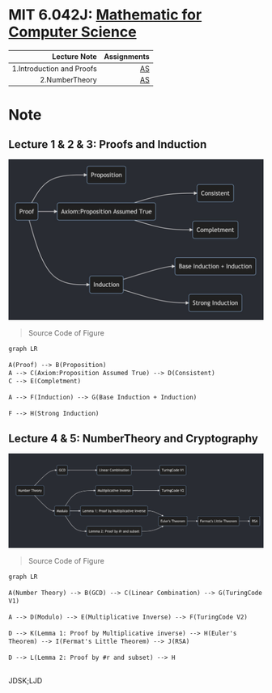 # MIT 6.042J: [Mathematic for Computer Science](https://ocw.mit.edu/courses/electrical-engineering-and-computer-science/6-042j-mathematics-for-computer-science-fall-2010/)

Lecture Note|Assignments
--:|--:
1.Introduction and Proofs | [AS]()
2.NumberTheory | [AS]()




# Note

## Lecture 1 & 2 & 3: Proofs and Induction


![Proofs](https://github.com/PeterWrighten/MarkDown_Photo/blob/main/Note/Proof.jpg)


>Source Code of Figure
```mermaid
graph LR

A(Proof) --> B(Proposition)
A --> C(Axiom:Proposition Assumed True) --> D(Consistent)
C --> E(Completment)

A --> F(Induction) --> G(Base Induction + Induction)

F --> H(Strong Induction)
```

## Lecture 4 & 5: NumberTheory and Cryptography

![NT](https://github.com/PeterWrighten/MarkDown_Photo/blob/main/Note/NT.jpg)

>Source Code of Figure
```mermaid
graph LR

A(Number Theory) --> B(GCD) --> C(Linear Combination) --> G(TuringCode V1)

A --> D(Modulo) --> E(Multiplicative Inverse) --> F(TuringCode V2)

D --> K(Lemma 1: Proof by Multiplicative inverse) --> H(Euler's Theorem) --> I(Fermat's Little Theorem) --> J(RSA)

D --> L(Lemma 2: Proof by #r and subset) --> H


```

JDSK;LJD
